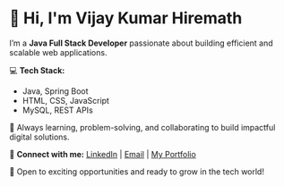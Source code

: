 # 👋 Hi, I'm Vijay Kumar Hiremath

I’m a **Java Full Stack Developer** passionate about building efficient and scalable web applications.

💻 **Tech Stack:**
- Java, Spring Boot
- HTML, CSS, JavaScript
- MySQL, REST APIs

🚀 Always learning, problem-solving, and collaborating to build impactful digital solutions.

🔗 **Connect with me:**
[LinkedIn](www.linkedin.com/in/vijay-kumar-hiremath-634a3b221) | [Email](hvijaykumar51@gmail.com) | [My Portfolio]([your-portfolio-link-here](https://vijay23vj.github.io/My-Portfolio/))

📌 Open to exciting opportunities and ready to grow in the tech world!
